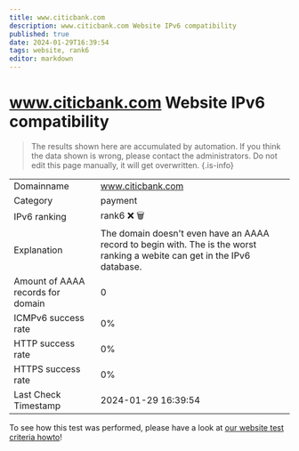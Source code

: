 ```yaml
---
title: www.citicbank.com
description: www.citicbank.com Website IPv6 compatibility
published: true
date: 2024-01-29T16:39:54
tags: website, rank6
editor: markdown
---
```


# www.citicbank.com Website IPv6 compatibility

> The results shown here are accumulated by automation. If you think the data shown is wrong, please contact the administrators. 
> Do not edit this page manually, it will get overwritten.
{.is-info}


|   |   |
| - | - |
| Domainname | www.citicbank.com
| Category | payment |
| IPv6 ranking | rank6 :x: :wastebasket: |
| Explanation | The domain doesn't even have an AAAA record to begin with. The is the worst ranking a webite can get in the IPv6 database. |
| Amount of AAAA records for domain | 0 |
| ICMPv6 success rate | 0%|
| HTTP success rate | 0% |
| HTTPS success rate | 0% |
| Last Check Timestamp | 2024-01-29 16:39:54 |

To see how this test was performed, please have a look at [our website test criteria howto](/howto/testcriteria/website)!

